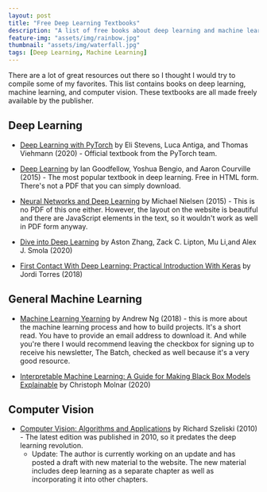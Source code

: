 ```yaml
---
layout: post
title: "Free Deep Learning Textbooks"
description: "A list of free books about deep learning and machine learning"
feature-img: "assets/img/rainbow.jpg"
thumbnail: "assets/img/waterfall.jpg"
tags: [Deep Learning, Machine Learning]
---
```


There are a lot of great resources out there so I thought I would try to compile some of my favorites. This list contains books on deep learning, machine learning, and computer vision. These textbooks are all made freely available by the publisher.

## Deep Learning

* [Deep Learning with PyTorch](https://pytorch.org/assets/deep-learning/Deep-Learning-with-PyTorch.pdf) by Eli Stevens, Luca Antiga, and Thomas Viehmann (2020) - Official textbook from the PyTorch team.

* [Deep Learning](https://www.deeplearningbook.org/) by Ian Goodfellow, Yoshua Bengio, and Aaron Courville (2015) - The most popular textbook in deep learning. Free in HTML form. There's not a PDF that you can simply download.

* [Neural Networks and Deep Learning](http://neuralnetworksanddeeplearning.com/index.html) by Michael Nielsen (2015) - This is no PDF of this one either. However, the layout on the website is beautiful and there are JavaScript elements in the text, so it wouldn't work as well in PDF form anyway.

* [Dive into Deep Learning](http://d2l.ai/) by Aston Zhang, Zack C. Lipton, Mu Li,and  Alex J. Smola (2020)

* [First Contact With Deep Learning: Practical Introduction With Keras](https://torres.ai/first-contact-deep-learning-practical-introduction-keras/) by Jordi Torres (2018)

## General Machine Learning

* [Machine Learning Yearning](https://www.deeplearning.ai/machine-learning-yearning/) by Andrew Ng (2018) - this is more about the machine learning process and how to build projects. It's a short read. You have to provide an email address to download it. And while you're there I would recommend leaving the checkbox for signing up to receive his newsletter, The Batch, checked as well because it's a very good resource.

* [Interpretable Machine Learning: A Guide for Making Black Box Models Explainable](https://christophm.github.io/interpretable-ml-book/) by Christoph Molnar (2020)

## Computer Vision

* [Computer Vision: Algorithms and Applications](http://szeliski.org/Book/) by Richard Szeliski (2010) - The latest edition was published in 2010, so it predates the deep learning revolution.
  * Update: The author is currently working on an update and has posted a draft with new material to the website. The new material includes deep learning as a separate chapter as well as incorporating it into other chapters.


